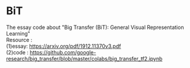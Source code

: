 # BiT
The essay code about "Big Transfer (BiT): General Visual Representation Learning"  
Resource :   
(1)essay: https://arxiv.org/pdf/1912.11370v3.pdf  
(2)code : https://github.com/google-research/big_transfer/blob/master/colabs/big_transfer_tf2.ipynb
